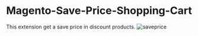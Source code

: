 # Magento-Save-Price-Shopping-Cart
This extension get a save price in discount products.
![saveprice](https://user-images.githubusercontent.com/63298984/178990594-7d478087-9024-4959-b2f1-023033132e3d.jpeg)
